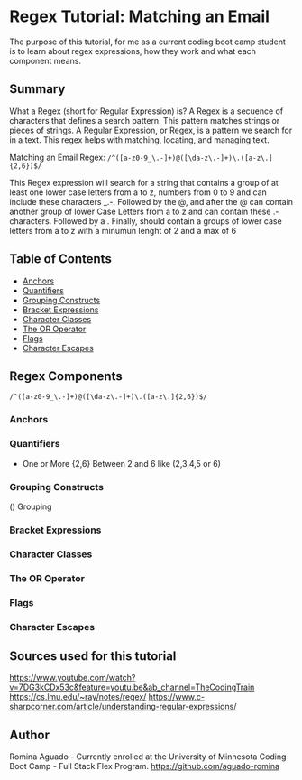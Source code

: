 # Regex Tutorial: Matching an Email

The purpose of this tutorial, for me as a current coding boot camp student is to learn about regex expressions, how they work and what each component means.

## Summary

What a Regex (short for Regular Expression) is?
A Regex is a secuence of characters that defines a search pattern. This pattern matches strings or pieces of strings.
A Regular Expression, or Regex, is a pattern we search for in a text. This regex helps with matching, locating, and managing text.

Matching an Email Regex: `/^([a-z0-9_\.-]+)@([\da-z\.-]+)\.([a-z\.]{2,6})$/`

This Regex expression will search for a string that contains a group of at least one lower case letters from a to z, numbers from 0 to 9 and can include these characters \_\.-.
Followed by the @, and after the @ can contain another group of lower Case Letters from a to z and can contain these \.- characters.
Followed by a .
Finally, should contain a groups of lower case letters from a to z with a minumun lenght of 2 and a max of 6

## Table of Contents

- [Anchors](#anchors)
- [Quantifiers](#quantifiers)
- [Grouping Constructs](#grouping-constructs)
- [Bracket Expressions](#bracket-expressions)
- [Character Classes](#character-classes)
- [The OR Operator](#the-or-operator)
- [Flags](#flags)
- [Character Escapes](#character-escapes)

## Regex Components

`/^([a-z0-9_\.-]+)@([\da-z\.-]+)\.([a-z\.]{2,6})$/`

### Anchors

### Quantifiers

- One or More
  {2,6} Between 2 and 6 like (2,3,4,5 or 6)

### Grouping Constructs

() Grouping

### Bracket Expressions

### Character Classes

### The OR Operator

### Flags

### Character Escapes

## Sources used for this tutorial

https://www.youtube.com/watch?v=7DG3kCDx53c&feature=youtu.be&ab_channel=TheCodingTrain
https://cs.lmu.edu/~ray/notes/regex/
https://www.c-sharpcorner.com/article/understanding-regular-expressions/

## Author

Romina Aguado - Currently enrolled at the University of Minnesota Coding Boot Camp - Full Stack Flex Program.
https://github.com/aguado-romina
